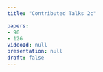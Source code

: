 ```yaml
---
title: "Contributed Talks 2c"

papers:
- 90
- 126
videoId: null
presentation: null
draft: false
---
```

